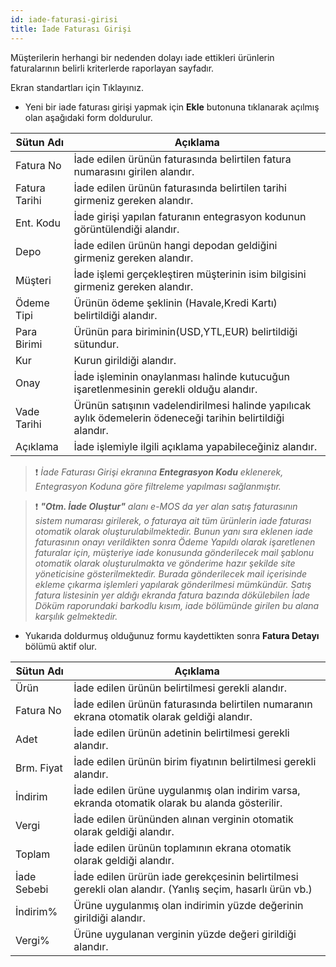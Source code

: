```yaml
---
id: iade-faturasi-girisi
title: İade Faturası Girişi
---
```


Müşterilerin herhangi bir nedenden dolayı iade ettikleri ürünlerin faturalarının belirli kriterlerde raporlayan sayfadır.

Ekran standartları için Tıklayınız.

- Yeni bir iade faturası girişi yapmak için **Ekle**  butonuna tıklanarak açılmış olan aşağıdaki form doldurulur.

|Sütun Adı |Açıklama|
|--|--|
|Fatura No|İade edilen ürünün faturasında belirtilen fatura numarasını girilen alandır.|
|Fatura Tarihi |İade edilen ürünün faturasında belirtilen tarihi girmeniz gereken alandır.|
|Ent. Kodu|İade girişi yapılan faturanın entegrasyon kodunun görüntülendiği alandır.|
|Depo|İade edilen ürünün hangi depodan geldiğini girmeniz gereken alandır.|
|Müşteri|İade işlemi gerçekleştiren müşterinin isim bilgisini girmeniz gereken alandır.|
|Ödeme Tipi |Ürünün ödeme şeklinin (Havale,Kredi Kartı) belirtildiği alandır.|
|Para Birimi |Ürünün para biriminin(USD,YTL,EUR) belirtildiği sütundur.|
|Kur|Kurun girildiği alandır.|
|Onay|İade işleminin onaylanması halinde kutucuğun işaretlenmesinin gerekli olduğu alandır.|
|Vade Tarihi|Ürünün satışının vadelendirilmesi halinde yapılıcak aylık ödemelerin ödeneceği tarihin belirtildiği alandır.|
|Açıklama|İade işlemiyle ilgili açıklama yapabileceğiniz alandır.|

>❗️ _İade Faturası Girişi ekranına **Entegrasyon Kodu** eklenerek, Entegrasyon Koduna göre filtreleme yapılması sağlanmıştır._

>❗️ _**"Otm. İade Oluştur"** alanı e-MOS da yer alan satış faturasının sistem numarası girilerek, o faturaya ait tüm ürünlerin iade faturası otomatik olarak oluşturulabilmektedir.
Bunun yanı sıra eklenen iade faturasının onayı verildikten sonra Ödeme Yapıldı olarak işaretlenen faturalar için, müşteriye iade konusunda gönderilecek mail şablonu otomatik olarak oluşturulmakta ve gönderime hazır şekilde site yöneticisine gösterilmektedir. Burada gönderilecek mail içerisinde ekleme çıkarma işlemleri yapılarak gönderilmesi mümkündür. 
Satış fatura listesinin yer aldığı ekranda fatura bazında dökülebilen İade Döküm raporundaki barkodlu kısım, iade bölümünde girilen bu alana karşılık gelmektedir._

- Yukarıda doldurmuş olduğunuz formu kaydettikten sonra **Fatura Detayı** bölümü aktif olur.


|Sütun Adı |Açıklama|
|--|--|
|Ürün|İade edilen ürünün belirtilmesi gerekli alandır.|
|Fatura No|İade edilen ürünün faturasında belirtilen numaranın ekrana otomatik olarak geldiği alandır.|
|Adet|İade edilen ürünün adetinin belirtilmesi gerekli alandır.|
|Brm. Fiyat|İade edilen ürünün birim fiyatının belirtilmesi gerekli alandır.|
|İndirim|İade edilen ürüne uygulanmış olan indirim varsa, ekranda otomatik olarak bu alanda gösterilir.|
|Vergi|İade edilen ürününden alınan verginin otomatik olarak geldiği alandır.|
|Toplam|İade edilen ürünün toplamının ekrana otomatik olarak geldiği alandır.|
|İade Sebebi|İade edilen ürürün iade gerekçesinin belirtilmesi gerekli olan alandır. (Yanlış seçim, hasarlı ürün vb.)|
|İndirim%|Ürüne uygulanmış olan indirimin yüzde değerinin girildiği alandır.|
|Vergi%|Ürüne uygulanan verginin yüzde değeri girildiği alandır.|
